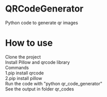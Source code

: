 # QRCodeGenerator
Python code to generate qr images 
# How to use
Clone the project \
Install Pillow and qrcode library \
Commands\
1.pip install qrcode\
2.pip install pillow \
Run the code with "python qr_code_generator"\
See the output in folder qr_codes
